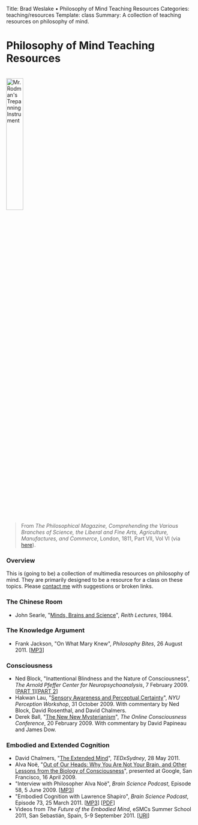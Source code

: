 Title: Brad Weslake &bull; Philosophy of Mind Teaching Resources
Categories: teaching/resources
Template: class
Summary: A collection of teaching resources on philosophy of mind.

# Philosophy of Mind Teaching Resources

<p align="left"><br/><img width="30%" src="http://bweslake.s3.amazonaws.com/images/trepanning.jpg" alt="Mr. Rodman's Trepanning Instrument">

<blockquote class="captionleft">From <em>The Philosophical Magazine, Comprehending the Various Branches of Science, the Liberal and Fine Arts, Agriculture, Manufactures, and Commerce</em>, London, 1811, Part VII, Vol VI (via <a href="http://thediagram.com/2_6/rodman.html">here</a>).</blockquote></p>

### Overview

This is (going to be) a collection of multimedia resources on philosophy of mind.  They are primarily designed to be a resource for a class on these topics.  Please [contact me](mailto:bradley.weslake@rochester.edu) with suggestions or broken links.

### The Chinese Room

- John Searle, "[Minds, Brains and Science](http://www.bbc.co.uk/programmes/p00gq1fk/episodes/player)", *Reith Lectures*, 1984.

### The Knowledge Argument

- Frank Jackson, "On What Mary Knew", *Philosophy Bites*, 26 August 2011. \[[MP3](http://traffic.libsyn.com/philosophybites/Frank_Jackson_on_What_Mary_Knew.mp3)\]

### Consciousness

- Ned Block, "Inattentional Blindness and the Nature of Consciousness", *The Arnold Pfeffer Center for Neuropsychoanalysis*, 7 February 2009. \[[PART 1](http://www.viddler.com/explore/npsa/videos/3/)\]\[[PART 2](http://www.viddler.com/explore/npsa/videos/4/)\]
- Hakwan Lau, "[Sensory Awareness and Perceptual Certainty](http://consciousnessonline.wordpress.com/2010/02/19/sensory-awareness-and-perceptual-certainty/)", *NYU Perception Workshop*, 31 October 2009. With commentary by Ned Block, David Rosenthal, and David Chalmers.
- Derek Ball, "[The New New Mysterianism](http://consciousnessonline.wordpress.com/2009/02/20/the-new-new-mysterianism/)", *The Online Consciousness Conference*, 20 February 2009. With commentary by David Papineau and James Dow.

### Embodied and Extended Cognition

- David Chalmers, "[The Extended Mind](http://www.youtube.com/watch?v=ksasPjrYFTg)", *TEDxSydney*, 28 May 2011.
- Alva Noë, "[Out of Our Heads: Why You Are Not Your Brain, and Other Lessons from the Biology of Consciousness](http://www.youtube.com/watch?v=af3Vq-C1ck8)", presented at Google, San Francisco, 16 April 2009.
- "Interview with Philosopher Alva Noë", *Brain Science Podcast*, Episode 58, 5 June 2009. \[[MP3](http://media.libsyn.com/media/brainsciencepodcast/58-brainscience-Noe.mp3)\]
- "Embodied Cognition with Lawrence Shapiro", *Brain Science Podcast*, Episode 73, 25 March 2011. \[[MP3](http://traffic.libsyn.com/brainsciencepodcast/73-BSP-Shapiro.mp3)\] \[[PDF](http://www.brainsciencepodcast.com/storage/transcripts/year-5/73-bsp-Shapiro.pdf)\]
- Videos from <em>The Future of the Embodied Mind</em>, eSMCs Summer School 2011, San Sebastián, Spain, 5-9 September 2011. \[[URI](http://summerschool2011.esmcs.eu/?page_id=581)\]
